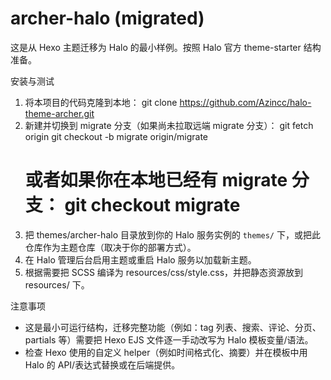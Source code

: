 # archer-halo (migrated)

这是从 Hexo 主题迁移为 Halo 的最小样例。按照 Halo 官方 theme-starter 结构准备。

安装与测试
1. 将本项目的代码克隆到本地：
   git clone https://github.com/Azincc/halo-theme-archer.git
2. 新建并切换到 migrate 分支（如果尚未拉取远端 migrate 分支）：
   git fetch origin
   git checkout -b migrate origin/migrate
   # 或者如果你在本地已经有 migrate 分支： git checkout migrate
3. 把 themes/archer-halo 目录放到你的 Halo 服务实例的 `themes/` 下，或把此仓库作为主题仓库（取决于你的部署方式）。
4. 在 Halo 管理后台启用主题或重启 Halo 服务以加载新主题。
5. 根据需要把 SCSS 编译为 resources/css/style.css，并把静态资源放到 resources/ 下。

注意事项
- 这是最小可运行结构，迁移完整功能（例如：tag 列表、搜索、评论、分页、partials 等）需要把 Hexo EJS 文件逐一手动改写为 Halo 模板变量/语法。
- 检查 Hexo 使用的自定义 helper（例如时间格式化、摘要）并在模板中用 Halo 的 API/表达式替换或在后端提供。